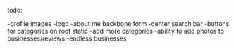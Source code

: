 todo:

-profile images
-logo
-about me backbone form
-center search bar
-buttons for categories on root static
-add more categories
-ability to add photos to businesses/reviews
-endless businesses